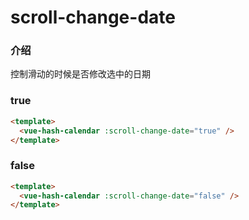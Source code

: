# scroll-change-date

### 介绍

控制滑动的时候是否修改选中的日期

### true

```html
<template>
  <vue-hash-calendar :scroll-change-date="true" />
</template>
```

### false

```html
<template>
  <vue-hash-calendar :scroll-change-date="false" />
</template>
```
